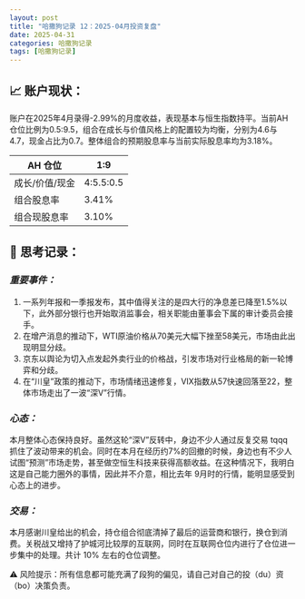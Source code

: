 ```yaml
---
layout: post
title: "哈撒狗记录 12：2025-04月投资复盘"
date: 2025-04-31
categories: 哈撒狗记录
tags: [哈撒狗记录]
---
```

## 📈 账户现状：

账户在2025年4月录得-2.99%的月度收益，表现基本与恒生指数持平。当前AH仓位比例为0.5:9.5，组合在成长与价值风格上的配置较为均衡，分别为4.6与4.7，现金占比为0.7。整体组合的预期股息率与当前实际股息率均为3.18%。

| AH 仓位 | 1:9 |
| --- | --- |
| 成长/价值/现金 | 4:5.5:0.5 |
| 组合股息率 | 3.41% |
| 组合现股息率 | 3.10% |

<!--more-->

## 🧠 思考记录：

### *重要事件：*

1. 一系列年报和一季报发布，其中值得关注的是四大行的净息差已降至1.5%以下，此外部分银行也开始取消监事会，相关职能由董事会下属的审计委员会接手。
2. 在增产消息的推动下，WTI原油价格从70美元大幅下挫至58美元，市场由此出现明显分歧。
3. 京东以舆论为切入点发起外卖行业的价格战，引发市场对行业格局的新一轮博弈和分歧。
4. 在“川皇”政策的推动下，市场情绪迅速修复，VIX指数从57快速回落至22，整体市场走出了一波“深V”行情。

### ***心态：***

本月整体心态保持良好。虽然这轮“深V”反转中，身边不少人通过反复交易 tqqq 抓住了波动带来的机会。同时在本月在经历约7%的回撤的时候，身边也有不少人试图“预测”市场走势，甚至做空恒生科技来获得高额收益。在这种情况下，我明白这是自己能力圈外的事情，因此并不介意，相比去年 9月时的行情，能明显感受到心态上的进步。

### ***交易：***

本月感谢川皇给出的机会，持仓组合彻底清掉了最后的运营商和银行，换仓到消费。关税战又增持了护城河比较厚的互联网，同时在互联网仓位内进行了仓位进一步集中的处理。共计 10% 左右的仓位调整。

⚠️ 风险提示：所有信息都可能充满了段狗的偏见，请自己对自己的投（du）资（bo）决策负责。
